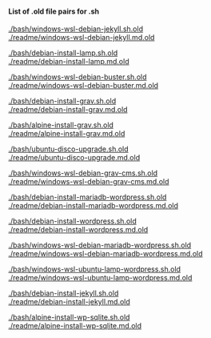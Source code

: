 #### List of .old file pairs for .sh
<a href="./bash/windows-wsl-debian-jekyll.sh.old">./bash/windows-wsl-debian-jekyll.sh.old</a><br>
<a href="./readme/windows-wsl-debian-jekyll.md.old">./readme/windows-wsl-debian-jekyll.md.old</a><br>

<a href="./bash/debian-install-lamp.sh.old">./bash/debian-install-lamp.sh.old</a><br>
<a href="./readme/debian-install-lamp.md.old">./readme/debian-install-lamp.md.old</a><br>

<a href="./bash/windows-wsl-debian-buster.sh.old">./bash/windows-wsl-debian-buster.sh.old</a><br>
<a href="./readme/windows-wsl-debian-buster.md.old">./readme/windows-wsl-debian-buster.md.old</a><br>

<a href="./bash/debian-install-grav.sh.old">./bash/debian-install-grav.sh.old</a><br>
<a href="./readme/debian-install-grav.md.old">./readme/debian-install-grav.md.old</a><br>

<a href="./bash/alpine-install-grav.sh.old">./bash/alpine-install-grav.sh.old</a><br>
<a href="./readme/alpine-install-grav.md.old">./readme/alpine-install-grav.md.old</a><br>

<a href="./bash/ubuntu-disco-upgrade.sh.old">./bash/ubuntu-disco-upgrade.sh.old</a><br>
<a href="./readme/ubuntu-disco-upgrade.md.old">./readme/ubuntu-disco-upgrade.md.old</a><br>

<a href="./bash/windows-wsl-debian-grav-cms.sh.old">./bash/windows-wsl-debian-grav-cms.sh.old</a><br>
<a href="./readme/windows-wsl-debian-grav-cms.md.old">./readme/windows-wsl-debian-grav-cms.md.old</a><br>

<a href="./bash/debian-install-mariadb-wordpress.sh.old">./bash/debian-install-mariadb-wordpress.sh.old</a><br>
<a href="./readme/debian-install-mariadb-wordpress.md.old">./readme/debian-install-mariadb-wordpress.md.old</a><br>

<a href="./bash/debian-install-wordpress.sh.old">./bash/debian-install-wordpress.sh.old</a><br>
<a href="./readme/debian-install-wordpress.md.old">./readme/debian-install-wordpress.md.old</a><br>

<a href="./bash/windows-wsl-debian-mariadb-wordpress.sh.old">./bash/windows-wsl-debian-mariadb-wordpress.sh.old</a><br>
<a href="./readme/windows-wsl-debian-mariadb-wordpress.md.old">./readme/windows-wsl-debian-mariadb-wordpress.md.old</a><br>

<a href="./bash/windows-wsl-ubuntu-lamp-wordpress.sh.old">./bash/windows-wsl-ubuntu-lamp-wordpress.sh.old</a><br>
<a href="./readme/windows-wsl-ubuntu-lamp-wordpress.md.old">./readme/windows-wsl-ubuntu-lamp-wordpress.md.old</a><br>

<a href="./bash/debian-install-jekyll.sh.old">./bash/debian-install-jekyll.sh.old</a><br>
<a href="./readme/debian-install-jekyll.md.old">./readme/debian-install-jekyll.md.old</a><br>

<a href="./bash/alpine-install-wp-sqlite.sh.old">./bash/alpine-install-wp-sqlite.sh.old</a><br>
<a href="./readme/alpine-install-wp-sqlite.md.old">./readme/alpine-install-wp-sqlite.md.old</a><br>

